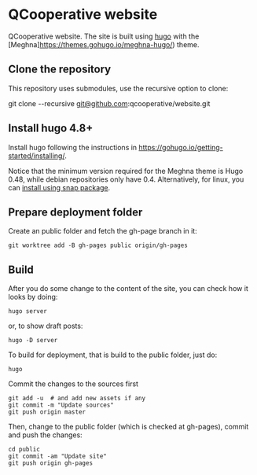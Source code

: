 # QCooperative website

QCooperative website. The site is built using [hugo](https://gohugo.io/) with the [Meghna]<https://themes.gohugo.io/meghna-hugo/>) theme.

## Clone the repository

This repository uses submodules, use the recursive option to clone:

git clone --recursive git@github.com:qcooperative/website.git

## Install hugo 4.8+

Install hugo following the instructions in <https://gohugo.io/getting-started/installing/>.

Notice that the minimum version required for the Meghna theme is Hugo 0.48, while debian repositories only have 0.4\. Alternatively, for linux, you can [install using snap package](https://gohugo.io/getting-started/installing/#snap-package).

## Prepare deployment folder

Create an public folder and fetch the gh-page branch in it:

```
git worktree add -B gh-pages public origin/gh-pages
```

## Build

After you do some change to the content of the site, you can check how it looks by doing:

```
hugo server
```

or, to show draft posts:

```
hugo -D server
```

To build for deployment, that is build to the public folder, just do:

```
hugo
```


Commit the changes to the sources first

```
git add -u  # and add new assets if any
git commit -m "Update sources"
git push origin master
```

Then, change to the public folder (which is checked at gh-pages), commit and push the changes:

```
cd public
git commit -am "Update site"
git push origin gh-pages
```
